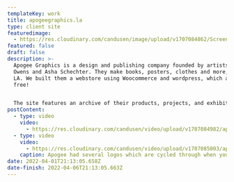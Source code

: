 ```yaml
---
templateKey: work
title: apogeegraphics.la
type: client site
featuredimage:
  - https://res.cloudinary.com/candusen/image/upload/v1707084862/Screenshot_2024-02-04_at_5.14.04_PM_idbugg.png
featured: false
draft: false
description: >-
  Apogee Graphics is a design and publishing company founded by artists Laura
  Owens and Asha Schechter. They make books, posters, clothes and more, based in
  LA. We built them a webstore using Woocommerce and wordpress, which are 100%
  free!


  The site features an archive of their products, projects, and exhibitions, and a shop page with all of their shoppable items.
postContent:
  - type: video
    video:
      - https://res.cloudinary.com/candusen/video/upload/v1707084982/apogee_splash_shop_logo_9c6a677260_qccfxu.mp4
  - type: video
    video:
      - https://res.cloudinary.com/candusen/video/upload/v1707085003/apogee_logos_b3779f4e72_nvln6e.mp4
    caption: Apogee had several logos which are cycled through when you hover!!
date: 2022-04-01T21:13:05.658Z
date-finish: 2022-04-06T21:13:05.663Z
---
```

